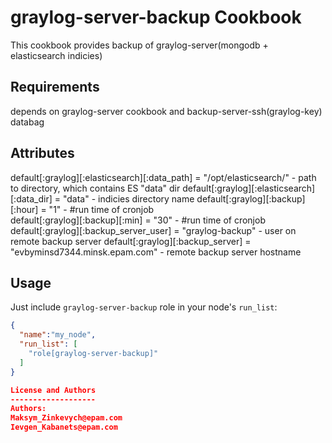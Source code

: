 graylog-server-backup Cookbook
==============================
This cookbook provides backup of graylog-server(mongodb + elasticsearch indicies)

Requirements
------------
depends on graylog-server cookbook and backup-server-ssh(graylog-key) databag

Attributes
----------
default[:graylog][:elasticsearch][:data_path] = "/opt/elasticsearch/" - path to directory, which contains ES "data" dir
default[:graylog][:elasticsearch][:data_dir] = "data" - indicies directory name 
default[:graylog][:backup][:hour] = "1" - #run time of cronjob  
default[:graylog][:backup][:min] = "30" - #run time of cronjob  
default[:graylog][:backup_server_user] = "graylog-backup" - user on remote backup server
default[:graylog][:backup_server] = "evbyminsd7344.minsk.epam.com" - remote backup server hostname


Usage
-----

Just include `graylog-server-backup` role in your node's `run_list`:

```json
{
  "name":"my_node",
  "run_list": [
    "role[graylog-server-backup]"
  ]
}

License and Authors
-------------------
Authors: 
Maksym_Zinkevych@epam.com
Ievgen_Kabanets@epam.com
